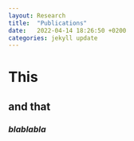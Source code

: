```yaml
---
layout: Research
title:  "Publications"
date:   2022-04-14 18:26:50 +0200
categories: jekyll update
---
```


# This 

## and that 

### _blablabla_ 